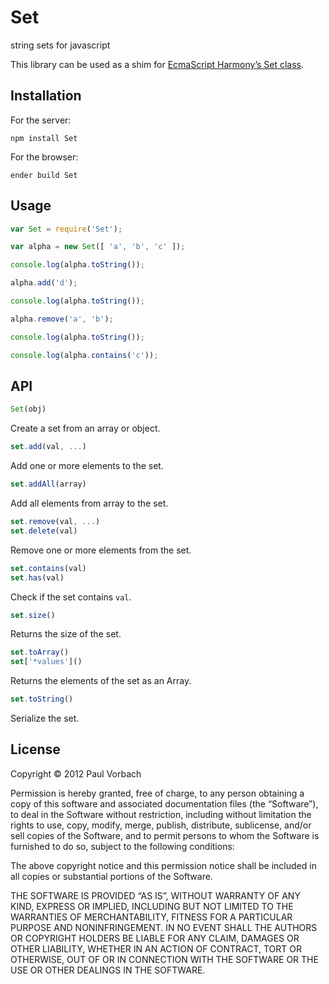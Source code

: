 # Set

string sets for javascript

This library can be used as a shim for [EcmaScript Harmony’s Set
class](http://wiki.ecmascript.org/doku.php?id=harmony:simple_maps_and_sets#set).

## Installation

For the server:

```
npm install Set
```

For the browser:

```
ender build Set
```

## Usage

```js
var Set = require('Set');

var alpha = new Set([ 'a', 'b', 'c' ]);

console.log(alpha.toString());

alpha.add('d');

console.log(alpha.toString());

alpha.remove('a', 'b');

console.log(alpha.toString());

console.log(alpha.contains('c'));
```

## API

```js
Set(obj)
```

Create a set from an array or object.

```js
set.add(val, ...)
```

Add one or more elements to the set.

```js
set.addAll(array)
```

Add all elements from array to the set.

```js
set.remove(val, ...)
set.delete(val)
```

Remove one or more elements from the set.

```js
set.contains(val)
set.has(val)
```

Check if the set contains `val`.

```js
set.size()
```

Returns the size of the set.

```js
set.toArray()
set['*values']()
```

Returns the elements of the set as an Array.

```js
set.toString()
```

Serialize the set.

## License

Copyright © 2012 Paul Vorbach

Permission is hereby granted, free of charge, to any person obtaining a copy of
this software and associated documentation files (the “Software”), to deal in
the Software without restriction, including without limitation the rights to
use, copy, modify, merge, publish, distribute, sublicense, and/or sell copies of
the Software, and to permit persons to whom the Software is furnished to do so,
subject to the following conditions:

The above copyright notice and this permission notice shall be included in all
copies or substantial portions of the Software.

THE SOFTWARE IS PROVIDED “AS IS”, WITHOUT WARRANTY OF ANY KIND, EXPRESS OR
IMPLIED, INCLUDING BUT NOT LIMITED TO THE WARRANTIES OF MERCHANTABILITY, FITNESS
FOR A PARTICULAR PURPOSE AND NONINFRINGEMENT. IN NO EVENT SHALL THE AUTHORS OR
COPYRIGHT HOLDERS BE LIABLE FOR ANY CLAIM, DAMAGES OR OTHER LIABILITY, WHETHER
IN AN ACTION OF CONTRACT, TORT OR OTHERWISE, OUT OF OR IN CONNECTION WITH THE
SOFTWARE OR THE USE OR OTHER DEALINGS IN THE SOFTWARE.
